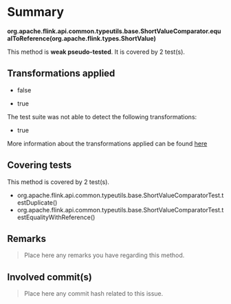 # Summary
**org.apache.flink.api.common.typeutils.base.ShortValueComparator.equalToReference(org.apache.flink.types.ShortValue)**

This method is **weak pseudo-tested**.
It is covered by 2 test(s). 


## Transformations applied

- false

- true


The test suite was not able to detect the following transformations:
 * true 


More information about the transformations applied can be found [here](https://github.com/STAMP-project/pitest-descartes)

## Covering tests
This method is covered by 2 test(s).
* org.apache.flink.api.common.typeutils.base.ShortValueComparatorTest.testDuplicate()
* org.apache.flink.api.common.typeutils.base.ShortValueComparatorTest.testEqualityWithReference()


## Remarks
> Place here any remarks you have regarding this method.

## Involved commit(s)

> Place here any commit hash related to this issue.
